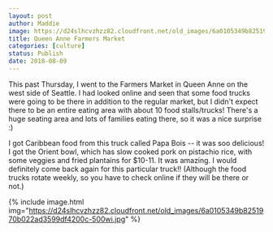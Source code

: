 ```yaml
---
layout: post
author: Maddie
image: https://d24slhcvzhzz82.cloudfront.net/old_images/6a0105349b8251970b022ad3599e01200c-500wi.jpg
title: Queen Anne Farmers Market
categories: [culture]
status: Publish
date: 2018-08-09
---
```


This past Thursday, I went to the Farmers Market in Queen Anne on the west side of Seattle. I had looked online and seen that some food trucks were going to be there in addition to the regular market, but I didn't expect there to be an entire eating area with about 10 food stalls/trucks! There's a huge seating area and lots of families eating there, so it was a nice surprise :)

I got Caribbean food from this truck called Papa Bois -- it was soo delicious! I got the Orient bowl, which has slow cooked pork on pistachio rice, with some veggies and fried plantains for $10-11. It was amazing. I would definitely come back again for this particular truck!! (Although the food trucks rotate weekly, so you have to check online if they will be there or not.)


{% include image.html img="https://d24slhcvzhzz82.cloudfront.net/old_images/6a0105349b8251970b022ad3599df4200c-500wi.jpg" %}

